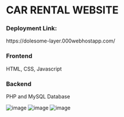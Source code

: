 <h1>CAR RENTAL WEBSITE</h1>

<h3>Deployment Link:</h3>
https://dolesome-layer.000webhostapp.com/

<br>

<h3>Frontend</h3>
HTML, CSS, Javascript

<br>

<h3>Backend</h3>
PHP and MySQL Database

![image](https://github.com/harshitab07/car-rental-website/assets/95317276/48d12ad0-5fc0-420c-bcff-fb9ff49ffc7d)
![image](https://github.com/harshitab07/car-rental-website/assets/95317276/8842f4a6-6d8d-4ba2-a3a8-f988d6336443)
![image](https://github.com/harshitab07/car-rental-website/assets/95317276/d4a7acb7-fc49-4a33-9e36-f690571c98ed)
